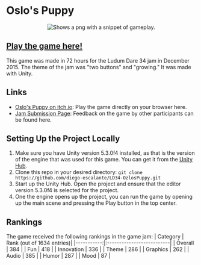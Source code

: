 # Oslo's Puppy

<p align="center">
  <picture>
    <source srcset="../assets/gameplay.png?raw=true">
    <img alt="Shows a png with a snippet of gameplay." src="../assets/gameplay.png?raw=true">
  </picture>
</p>

## [Play the game here!](https://diego-escalante.itch.io/oslos-puppy)
This game was made in 72 hours for the Ludum Dare 34 jam in December 2015. The theme of the jam was "two buttons" and "growing." It was made with Unity.

## Links
* [Oslo's Puppy on itch.io](https://diego-escalante.itch.io/oslos-puppy): Play the game directly on your browser here.
* [Jam Submission Page](http://ludumdare.com/compo/ludum-dare-34/?action=preview&uid=46754): Feedback on the game by other participants can be found here.

## Setting Up the Project Locally
1. Make sure you have Unity version 5.3.0f4 installed, as that is the version of the engine that was used for this game. You can get it from the [Unity Hub](https://unity.com/download).
2. Clone this repo in your desired directory: `git clone https://github.com/diego-escalante/LD34-OzlosPuppy.git`
3. Start up the Unity Hub. Open the project and ensure that the editor version 5.3.0f4 is selected for the project.
4. One the engine opens up the project, you can run the game by opening up the main scene and pressing the Play button in the top center.

## Rankings
The game received the following rankings in the game jam:
| Category   | Rank (out of 1634 entries)|
|-----------:|:--------------------------|
| Overall    | 384                       |
| Fun        | 418                       |
| Innovation | 336                       |
| Theme      | 286                       |
| Graphics   | 262                       |
| Audio      | 385                       |
| Humor      | 287                       |
| Mood       | 87                        |
